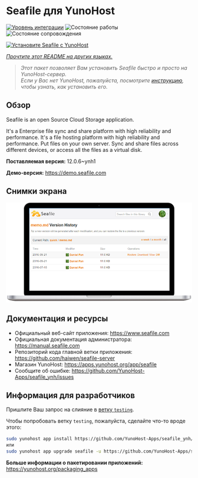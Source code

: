 <!--
Важно: этот README был автоматически сгенерирован <https://github.com/YunoHost/apps/tree/master/tools/readme_generator>
Он НЕ ДОЛЖЕН редактироваться вручную.
-->

# Seafile для YunoHost

[![Уровень интеграции](https://apps.yunohost.org/badge/integration/seafile)](https://ci-apps.yunohost.org/ci/apps/seafile/)
![Состояние работы](https://apps.yunohost.org/badge/state/seafile)
![Состояние сопровождения](https://apps.yunohost.org/badge/maintained/seafile)

[![Установите Seafile с YunoHost](https://install-app.yunohost.org/install-with-yunohost.svg)](https://install-app.yunohost.org/?app=seafile)

*[Прочтите этот README на других языках.](./ALL_README.md)*

> *Этот пакет позволяет Вам установить Seafile быстро и просто на YunoHost-сервер.*  
> *Если у Вас нет YunoHost, пожалуйста, посмотрите [инструкцию](https://yunohost.org/install), чтобы узнать, как установить его.*

## Обзор

Seafile is an open Source Cloud Storage application.

It's a Enterprise file sync and share platform with high reliability and performance. It's a file hosting platform with high reliability and performance. Put files on your own server. Sync and share files across different devices, or access all the files as a virtual disk.


**Поставляемая версия:** 12.0.6~ynh1

**Демо-версия:** <https://demo.seafile.com>

## Снимки экрана

![Снимок экрана Seafile](./doc/screenshots/screenshot.png)

## Документация и ресурсы

- Официальный веб-сайт приложения: <https://www.seafile.com>
- Официальная документация администратора: <https://manual.seafile.com>
- Репозиторий кода главной ветки приложения: <https://github.com/haiwen/seafile-server>
- Магазин YunoHost: <https://apps.yunohost.org/app/seafile>
- Сообщите об ошибке: <https://github.com/YunoHost-Apps/seafile_ynh/issues>

## Информация для разработчиков

Пришлите Ваш запрос на слияние в [ветку `testing`](https://github.com/YunoHost-Apps/seafile_ynh/tree/testing).

Чтобы попробовать ветку `testing`, пожалуйста, сделайте что-то вроде этого:

```bash
sudo yunohost app install https://github.com/YunoHost-Apps/seafile_ynh/tree/testing --debug
или
sudo yunohost app upgrade seafile -u https://github.com/YunoHost-Apps/seafile_ynh/tree/testing --debug
```

**Больше информации о пакетировании приложений:** <https://yunohost.org/packaging_apps>
